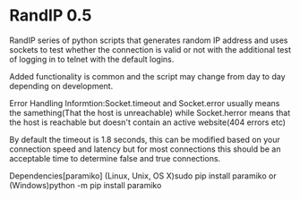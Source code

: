 # RandIP 0.5
RandIP series of python scripts that generates random IP address and uses sockets to test whether the connection is valid or not with the additional test of logging in to telnet with the default logins.

Added functionality is common and the script may change from day to day depending on development.



Error Handling Informtion:Socket.timeout and Socket.error usually means the samething(That the host is unreachable) while Socket.herror means that the host is reachable but doesn't contain an active website(404 errors etc)

By default the timeout is 1.8 seconds, this can be modified based on your connection speed and latency but for most connections this should be an acceptable time to determine false and true connections.

Dependencies[paramiko]
(Linux, Unix, OS X)sudo pip install paramiko or (Windows)python -m pip install paramiko
